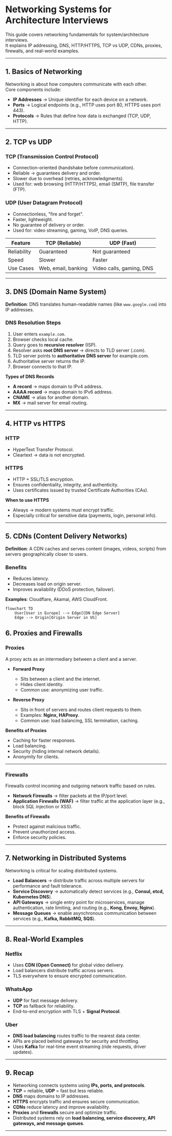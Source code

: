 # Networking Systems for Architecture Interviews

This guide covers networking fundamentals for system/architecture interviews.  
It explains IP addressing, DNS, HTTP/HTTPS, TCP vs UDP, CDNs, proxies, firewalls, and real-world examples.

---

## 1. Basics of Networking

Networking is about how computers communicate with each other.  
Core components include:  
- **IP Addresses** → Unique identifier for each device on a network.  
- **Ports** → Logical endpoints (e.g., HTTP uses port 80, HTTPS uses port 443).  
- **Protocols** → Rules that define how data is exchanged (TCP, UDP, HTTP).  

---

## 2. TCP vs UDP

### TCP (Transmission Control Protocol)
- Connection-oriented (handshake before communication).  
- Reliable → guarantees delivery and order.  
- Slower due to overhead (retries, acknowledgments).  
- Used for: web browsing (HTTP/HTTPS), email (SMTP), file transfer (FTP).  

### UDP (User Datagram Protocol)
- Connectionless, "fire and forget".  
- Faster, lightweight.  
- No guarantee of delivery or order.  
- Used for: video streaming, gaming, VoIP, DNS queries.  

| Feature        | TCP (Reliable)       | UDP (Fast)              |
|----------------|----------------------|--------------------------|
| Reliability    | Guaranteed           | Not guaranteed           |
| Speed          | Slower               | Faster                   |
| Use Cases      | Web, email, banking  | Video calls, gaming, DNS |

---

## 3. DNS (Domain Name System)

**Definition**: DNS translates human-readable names (like `www.google.com`) into IP addresses.  

### DNS Resolution Steps
1. User enters `example.com`.  
2. Browser checks local cache.  
3. Query goes to **recursive resolver** (ISP).  
4. Resolver asks **root DNS server** → directs to TLD server (.com).  
5. TLD server points to **authoritative DNS server** for example.com.  
6. Authoritative server returns the IP.  
7. Browser connects to that IP.  

**Types of DNS Records**  
- **A record** → maps domain to IPv4 address.  
- **AAAA record** → maps domain to IPv6 address.  
- **CNAME** → alias for another domain.  
- **MX** → mail server for email routing.  

---

## 4. HTTP vs HTTPS

### HTTP
- HyperText Transfer Protocol.  
- Cleartext → data is not encrypted.  

### HTTPS
- HTTP + SSL/TLS encryption.  
- Ensures confidentiality, integrity, and authenticity.  
- Uses certificates issued by trusted Certificate Authorities (CAs).  

**When to use HTTPS**  
- Always → modern systems must encrypt traffic.  
- Especially critical for sensitive data (payments, login, personal info).  

---

## 5. CDNs (Content Delivery Networks)

**Definition**: A CDN caches and serves content (images, videos, scripts) from servers geographically closer to users.  

### Benefits
- Reduces latency.  
- Decreases load on origin server.  
- Improves availability (DDoS protection, failover).  

**Examples**: Cloudflare, Akamai, AWS CloudFront.  

```mermaid
flowchart TD
    User[User in Europe] --> Edge[CDN Edge Server]
    Edge --> Origin[Origin Server in US]
```

## 6. Proxies and Firewalls

### Proxies
A proxy acts as an intermediary between a client and a server.  

- **Forward Proxy**  
  - Sits between a client and the internet.  
  - Hides client identity.  
  - Common use: anonymizing user traffic.  

- **Reverse Proxy**  
  - Sits in front of servers and routes client requests to them.  
  - Examples: **Nginx, HAProxy**.  
  - Common use: load balancing, SSL termination, caching.  

**Benefits of Proxies**  
- Caching for faster responses.  
- Load balancing.  
- Security (hiding internal network details).  
- Anonymity for clients.  

---

### Firewalls
Firewalls control incoming and outgoing network traffic based on rules.  

- **Network Firewalls** → filter packets at the IP/port level.  
- **Application Firewalls (WAF)** → filter traffic at the application layer (e.g., block SQL injection or XSS).  

**Benefits of Firewalls**  
- Protect against malicious traffic.  
- Prevent unauthorized access.  
- Enforce security policies.  

---

## 7. Networking in Distributed Systems

Networking is critical for scaling distributed systems.  

- **Load Balancers** → distribute traffic across multiple servers for performance and fault tolerance.  
- **Service Discovery** → automatically detect services (e.g., **Consul, etcd, Kubernetes DNS**).  
- **API Gateways** → single entry point for microservices, manage authentication, rate limiting, and routing (e.g., **Kong, Envoy, Nginx**).  
- **Message Queues** → enable asynchronous communication between services (e.g., **Kafka, RabbitMQ, SQS**).  

---

## 8. Real-World Examples

### Netflix
- Uses **CDN (Open Connect)** for global video delivery.  
- Load balancers distribute traffic across servers.  
- TLS everywhere to ensure encrypted communication.  

### WhatsApp
- **UDP** for fast message delivery.  
- **TCP** as fallback for reliability.  
- End-to-end encryption with TLS + **Signal Protocol**.  

### Uber
- **DNS load balancing** routes traffic to the nearest data center.  
- APIs are placed behind gateways for security and throttling.  
- Uses **Kafka** for real-time event streaming (ride requests, driver updates).  

---

## 9. Recap

- Networking connects systems using **IPs, ports, and protocols**.  
- **TCP** = reliable, **UDP** = fast but less reliable.  
- **DNS** maps domains to IP addresses.  
- **HTTPS** encrypts traffic and ensures secure communication.  
- **CDNs** reduce latency and improve availability.  
- **Proxies** and **firewalls** secure and optimize traffic.  
- Distributed systems rely on **load balancing, service discovery, API gateways, and message queues**.  

---


